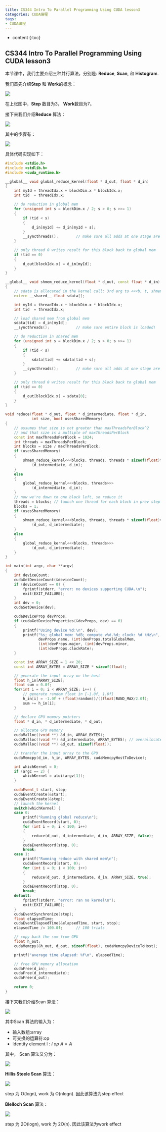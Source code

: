 ```yaml
---
title: CS344 Intro To Parallel Programming Using CUDA lesson3
categories: CUDA编程
tags:
- CUDA编程
---
```


* content
{:toc}
## CS344 Intro To Parallel Programming Using CUDA lesson3

本节课中，我们主要介绍三种并行算法，分别是: **Reduce**, **Scan**, 和 **Histogram**.

我们首先介绍**Step** 和 **Work**的概念：

![](/images/step_and_work.png)

在上张图中，**Step** 数目为3， **Work**数目为7。

接下来我们介绍**Reduce** 算法：

![](D:\research\website\wuxiaoqiang12.github.io\images\reduce.png)

其中的步骤有：

![](D:\research\website\wuxiaoqiang12.github.io\images\reduce2.png)

具体代码实现如下：

```cpp
#include <stdio.h>
#include <stdlib.h>
#include <cuda_runtime.h>

__global__ void global_reduce_kernel(float * d_out, float * d_in)
{
    int myId = threadIdx.x + blockDim.x * blockIdx.x;
    int tid  = threadIdx.x;

    // do reduction in global mem
    for (unsigned int s = blockDim.x / 2; s > 0; s >>= 1)
    {
        if (tid < s)
        {
            d_in[myId] += d_in[myId + s];
        }
        __syncthreads();        // make sure all adds at one stage are done!
    }

    // only thread 0 writes result for this block back to global mem
    if (tid == 0)
    {
        d_out[blockIdx.x] = d_in[myId];
    }
}

__global__ void shmem_reduce_kernel(float * d_out, const float * d_in)
{
    // sdata is allocated in the kernel call: 3rd arg to <<<b, t, shmem>>>
    extern __shared__ float sdata[];

    int myId = threadIdx.x + blockDim.x * blockIdx.x;
    int tid  = threadIdx.x;

    // load shared mem from global mem
    sdata[tid] = d_in[myId];
    __syncthreads();            // make sure entire block is loaded!

    // do reduction in shared mem
    for (unsigned int s = blockDim.x / 2; s > 0; s >>= 1)
    {
        if (tid < s)
        {
            sdata[tid] += sdata[tid + s];
        }
        __syncthreads();        // make sure all adds at one stage are done!
    }

    // only thread 0 writes result for this block back to global mem
    if (tid == 0)
    {
        d_out[blockIdx.x] = sdata[0];
    }
}

void reduce(float * d_out, float * d_intermediate, float * d_in, 
            int size, bool usesSharedMemory)
{
    // assumes that size is not greater than maxThreadsPerBlock^2
    // and that size is a multiple of maxThreadsPerBlock
    const int maxThreadsPerBlock = 1024;
    int threads = maxThreadsPerBlock;
    int blocks = size / maxThreadsPerBlock;
    if (usesSharedMemory)
    {
        shmem_reduce_kernel<<<blocks, threads, threads * sizeof(float)>>>
            (d_intermediate, d_in);
    }
    else
    {
        global_reduce_kernel<<<blocks, threads>>>
            (d_intermediate, d_in);
    }
    // now we're down to one block left, so reduce it
    threads = blocks; // launch one thread for each block in prev step
    blocks = 1;
    if (usesSharedMemory)
    {
        shmem_reduce_kernel<<<blocks, threads, threads * sizeof(float)>>>
            (d_out, d_intermediate);
    }
    else
    {
        global_reduce_kernel<<<blocks, threads>>>
            (d_out, d_intermediate);
    }
}

int main(int argc, char **argv)
{
    int deviceCount;
    cudaGetDeviceCount(&deviceCount);
    if (deviceCount == 0) {
        fprintf(stderr, "error: no devices supporting CUDA.\n");
        exit(EXIT_FAILURE);
    }
    int dev = 0;
    cudaSetDevice(dev);

    cudaDeviceProp devProps;
    if (cudaGetDeviceProperties(&devProps, dev) == 0)
    {
        printf("Using device %d:\n", dev);
        printf("%s; global mem: %dB; compute v%d.%d; clock: %d kHz\n",
               devProps.name, (int)devProps.totalGlobalMem, 
               (int)devProps.major, (int)devProps.minor, 
               (int)devProps.clockRate);
    }

    const int ARRAY_SIZE = 1 << 20;
    const int ARRAY_BYTES = ARRAY_SIZE * sizeof(float);

    // generate the input array on the host
    float h_in[ARRAY_SIZE];
    float sum = 0.0f;
    for(int i = 0; i < ARRAY_SIZE; i++) {
        // generate random float in [-1.0f, 1.0f]
        h_in[i] = -1.0f + (float)random()/((float)RAND_MAX/2.0f);
        sum += h_in[i];
    }

    // declare GPU memory pointers
    float * d_in, * d_intermediate, * d_out;

    // allocate GPU memory
    cudaMalloc((void **) &d_in, ARRAY_BYTES);
    cudaMalloc((void **) &d_intermediate, ARRAY_BYTES); // overallocated
    cudaMalloc((void **) &d_out, sizeof(float));

    // transfer the input array to the GPU
    cudaMemcpy(d_in, h_in, ARRAY_BYTES, cudaMemcpyHostToDevice); 

    int whichKernel = 0;
    if (argc == 2) {
        whichKernel = atoi(argv[1]);
    }
        
    cudaEvent_t start, stop;
    cudaEventCreate(&start);
    cudaEventCreate(&stop);
    // launch the kernel
    switch(whichKernel) {
    case 0:
        printf("Running global reduce\n");
        cudaEventRecord(start, 0);
        for (int i = 0; i < 100; i++)
        {
            reduce(d_out, d_intermediate, d_in, ARRAY_SIZE, false);
        }
        cudaEventRecord(stop, 0);
        break;
    case 1:
        printf("Running reduce with shared mem\n");
        cudaEventRecord(start, 0);
        for (int i = 0; i < 100; i++)
        {
            reduce(d_out, d_intermediate, d_in, ARRAY_SIZE, true);
        }
        cudaEventRecord(stop, 0);
        break;
    default:
        fprintf(stderr, "error: ran no kernel\n");
        exit(EXIT_FAILURE);
    }
    cudaEventSynchronize(stop);
    float elapsedTime;
    cudaEventElapsedTime(&elapsedTime, start, stop);    
    elapsedTime /= 100.0f;      // 100 trials

    // copy back the sum from GPU
    float h_out;
    cudaMemcpy(&h_out, d_out, sizeof(float), cudaMemcpyDeviceToHost);

    printf("average time elapsed: %f\n", elapsedTime);

    // free GPU memory allocation
    cudaFree(d_in);
    cudaFree(d_intermediate);
    cudaFree(d_out);
        
    return 0;
}
```

接下来我们介绍Scan 算法：

![](D:\research\website\wuxiaoqiang12.github.io\images\scan1.png)

其中Scan 算法的输入为：

- 输入数组:array
- 可交换的运算符:op
- Identity element I : $I \ op \ A = A$

其中， Scan 算法又分为：

![](D:\research\website\wuxiaoqiang12.github.io\images\scan2.png)

 **­Hillis Steele Scan** 算法：

![](D:\research\website\wuxiaoqiang12.github.io\images\scan3.png)

step 为 O(logn), work 为 O(nlogn). 因此该算法为step effect

**Blelloch Scan** 算法：

![](D:\research\website\wuxiaoqiang12.github.io\images\scan4.png)

step 为 2O(logn), work 为 2O(n). 因此该算法为work effect

